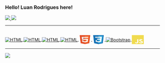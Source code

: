 ### Hello! Luan Rodrigues here!

<div>
  <a href="htpps://github.com/devLuanRodrigues">
  <img height="180em" src="https://github-readme-stats.vercel.app/api?username=devLuanRodrigues&show_icons=true&theme=dark&include_all_commits=true&count_private=true"/>
  <img height="180em" src="https://github-readme-stats.vercel.app/api/top-langs/?username=devLuanRodrigues&layout=compact&langs_count=16&theme=dark"/>
 </div>
 
 ---
 <div style="display: inline_block"><br>
   <img align="center" alt="HTML" height="30" width="40" src="https://img.icons8.com/?size=100&id=90519&format=png&color=000000">
   <img align="center" alt="HTML" height="30" width="40" src="https://img.icons8.com/?size=100&id=l9a5tcSnBwcf&format=png&color=000000">
   <img align="center" alt="HTML" height="30" width="40" src="https://img.icons8.com/?size=100&id=38561&format=png&color=000000">
   <img align="center" alt="HTML" height="30" width="40" src="https://img.icons8.com/?size=100&id=39913&format=png&color=000000">
   <img align="center" alt="HTML" height="30" width="40" src="https://raw.githubusercontent.com/devicons/devicon/master/icons/html5/html5-original.svg">
   <img align="center" alt="CSS" height="30" width="40" src="https://raw.githubusercontent.com/devicons/devicon/master/icons/css3/css3-original.svg">
   <img align="center" alt="Bootstrap" height="30" width="40" src="https://cdn.jsdelivr.net/gh/devicons/devicon/icons/bootstrap/bootstrap-original.svg" />   
   <img align="center" alt="JS" height="30" width="40" src="https://raw.githubusercontent.com/devicons/devicon/master/icons/javascript/javascript-plain.svg">
 </div>
 
 ---
 <div>
  <a href="https://www.linkedin.com/in/devluanrodrigues/" target="_blank"><img src="https://img.shields.io/badge/-LinkedIn-%230077B5?style=for-the-badge&logo=linkedin&logoColor=white" target="_blank"></a> 
 </div>
